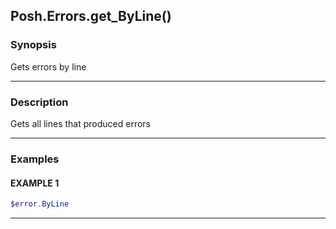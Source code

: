 Posh.Errors.get_ByLine()
------------------------




### Synopsis
Gets errors by line



---


### Description

Gets all lines that produced errors



---


### Examples
#### EXAMPLE 1
```PowerShell
$error.ByLine
```



---
